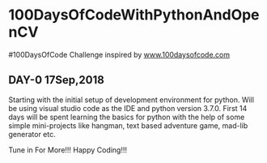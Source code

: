 # 100DaysOfCodeWithPythonAndOpenCV
#100DaysOfCode Challenge inspired by www.100daysofcode.com

## DAY-0 17Sep,2018
Starting with the initial setup of development environment for python. Will be using visual studio code as the IDE and python version 3.7.0. 
First 14 days will be spent learning the basics for python with the help of some simple mini-projects like hangman, text based adventure game, mad-lib generator etc.

Tune in For More!!! Happy Coding!!!
